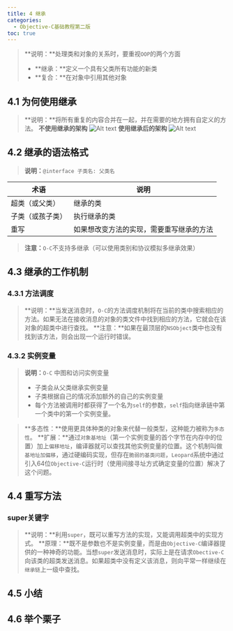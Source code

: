 ```yaml
---
title: 4 继承
categories:
  - Objective-C基础教程第二版
toc: true
---
```


>**说明：**处理类和对象的关系时，要重视`OOP`的两个方面
>+ **继承：**定义一个具有父类所有功能的新类
>+ **复合：**在对象中引用其他对象

## 4.1	为何使用继承
>**说明：**将所有重复的内容合并在一起，并在需要的地方拥有自定义的方法。
>**不使用继承的架构**
>![Alt text](http://o6ul1xz4z.bkt.clouddn.com/img/%E5%B1%8F%E5%B9%95%E5%BF%AB%E7%85%A7%202016-01-02%20%E4%B8%8B%E5%8D%887.34.10.png)
>**使用继承后的架构**
>![Alt text](http://o6ul1xz4z.bkt.clouddn.com/img/%E5%B1%8F%E5%B9%95%E5%BF%AB%E7%85%A7%202016-01-02%20%E4%B8%8B%E5%8D%887.35.04.png)

## 4.2	继承的语法格式
>**说明：**`@interface 子类名: 父类名`

|术语|说明|
|-|-|
|超类（或父类）|继承的类|
|子类（或孩子类）|执行继承的类|
|重写|如果想改变方法的实现，需要重写继承的方法|

>**注意：**`O-C`不支持多继承（可以使用类别和协议模拟多继承效果）

## 4.3	继承的工作机制

### 4.3.1	方法调度
>**说明：**当发送消息时，`O-C`的方法调度机制将在当前的类中搜索相应的方法。如果无法在接收消息的对象的类文件中找到相应的方法，它就会在该对象的超类中进行查找。
>**注意：**如果在最顶层的`NSObject`类中也没有找到该方法，则会出现一个运行时错误。

### 4.3.2	实例变量
>**说明：**`O-C` 中图和访问实例变量
>+ 子类会从父类继承实例变量
>+ 子类根据自己的情况添加额外的自己的实例变量
>+ 每个方法被调用时都获得了一个名为`self`的参数，`self`指向继承链中第一个类中的第一个实例变量。

>**多态性：**使用更具体种类的对象来代替一般类型，这种能力被称为`多态性`。
>**扩展：**通过`对象基地址`（第一个实例变量的首个字节在内存中的位置）加上`偏移地址`，编译器就可以查找其他实例变量的位置。这个机制叫做`基地址加偏移`，通过硬编码实现，但存在`脆弱的基类问题`，`Leopard`系统中通过引入64位`Objective-C`运行时（使用间接寻址方式确定变量的位置）解决了这个问题。

## 4.4	重写方法

### super关键字
>**说明：**利用`super`，既可以重写方法的实现，又能调用超类中的实现方式。
>**原理：**既不是参数也不是实例变量，而是由`Objective-C`编译器提供的一种神奇的功能。当想`super`发送消息时，实际上是在请求`Obective-C`向该类的超类发送消息。如果超类中没有定义该消息，则向平常一样继续在`继承链`上一级中查找。

## 4.5	小结

## 4.6	举个栗子

```objective-c

```


